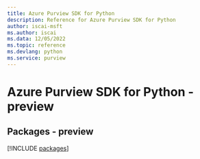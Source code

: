 ```yaml
---
title: Azure Purview SDK for Python
description: Reference for Azure Purview SDK for Python
author: iscai-msft
ms.author: iscai
ms.data: 12/05/2022
ms.topic: reference
ms.devlang: python
ms.service: purview
---
```

# Azure Purview SDK for Python - preview
## Packages - preview
[!INCLUDE [packages](purview-index.md)]